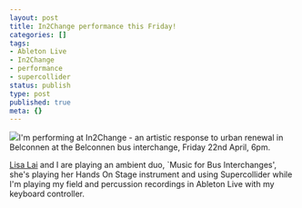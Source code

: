 ```yaml
---
layout: post
title: In2Change performance this Friday!
categories: []
tags:
- Ableton Live
- In2Change
- performance
- supercollider
status: publish
type: post
published: true
meta: {}
---
```


[![](/squarespace_images/production_1370812_16892027__KBlvp5i4Mkk_SfQ4Od3zifI_AAAAAAAABQw_AltIELxpVbo_s320_23042009717.jpg_)](http://s3.media.squarespace.com/production/1370812/16892027/_KBlvp5i4Mkk/SfQ4Od3zifI/AAAAAAAABQw/AltIELxpVbo/s1600-h/23042009717.jpg)I'm performing at In2Change - an artistic response to urban renewal in Belconnen at the Belconnen bus interchange, Friday 22nd April, 6pm.



[Lisa Lai](http://www.laichihsia.com/) and I are playing an ambient duo, `Music for Bus Interchanges', she's playing her Hands On Stage instrument and using Supercollider while I'm playing my field and percussion recordings in Ableton Live with my keyboard controller.
